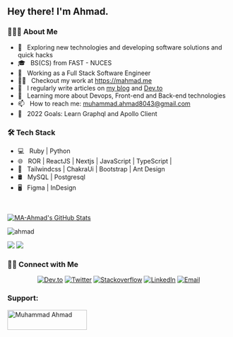 <h2> Hey there! I'm Ahmad.</h2>

<h3> 👨🏻‍💻 About Me </h3>

- 🤔 &nbsp; Exploring new technologies and developing software solutions and quick hacks
- 🎓 &nbsp; BS(CS) from FAST - NUCES
- 💼 &nbsp; Working as a Full Stack Software Engineer
- 👨‍💻 &nbsp; Checkout my work at https://mahmad.me
- 📝 &nbsp; I regularly write articles on [my blog](https://mahmad.me/blog) and [Dev.to](https://dev.to/m_ahmad)
- 🌱 &nbsp; Learning more about Devops, Front-end and Back-end technologies
- 📫 &nbsp; How to reach me: muhammad.ahmad8043@gmail.com
- 🥅 &nbsp; 2022 Goals: Learn Graphql and Apollo Client

<h3>🛠 Tech Stack</h3>

- 💻 &nbsp; Ruby | Python
- 🌐 &nbsp; ROR | ReactJS | Nextjs | JavaScript | TypeScript | 
- 💈 &nbsp; Tailwindcss | ChakraUi | Bootstrap | Ant Design
- 🛢 &nbsp; MySQL | Postgresql
- 🖥 &nbsp; Figma | InDesign


<br/>


[![MA-Ahmad's GitHub Stats](https://github-readme-stats.vercel.app/api?username=MA-Ahmad&show_icons=true)](https://github.com/MA-Ahmad)

<p><img align="center" src="https://github-readme-streak-stats.herokuapp.com/?user=ma-ahmad&" alt="ahmad" /></p>

[![](https://komarev.com/ghpvc/?username=MA-Ahmad&color=blue&label=Profile%20Views)](https://github.com/MA-Ahmad/MA-Ahmad)
[![](https://img.shields.io/github/followers/MA-Ahmad?label=GitHub%20Followers)](https://github.com/MA-Ahmad)

<h3> 🤝🏻 Connect with Me </h3>

<p align="center">
<a href="https://dev.to/m_ahmad"><img alt="Dev.to" src="https://img.shields.io/badge/Dev.to-gray?style=flat-square&logo=dev-to"></a>
<a href="https://twitter.com/muhammad_ahmaad" target="blank"><img alt="Twitter" src="https://img.shields.io/badge/twitter-gray?style=flat-square&logo=twitter"/></a>  
<a href="https://stackoverflow.com/users/12132894/ahmad"><img alt="Stackoverflow" src="https://img.shields.io/badge/Stackoverflow-gray?style=flat-square&logo=stackoverflow"></a>
<a href="https://www.linkedin.com/in/muhammad-ahmad20/"><img alt="LinkedIn" src="https://img.shields.io/badge/LinkedIn-gray?style=flat-square&logo=linkedin"></a>
<a href="mailto:muhammad.ahmad8043@gmail.com"><img alt="Email" src="https://img.shields.io/badge/Email-muhammad.ahmad8043@gmail.com-blue?style=flat-square&logo=gmail"></a>
</p>

<h3 align="left">Support:</h3>
<p><a href="https://www.buymeacoffee.com/m.ahmad"> <img align="left" src="https://cdn.buymeacoffee.com/buttons/v2/default-yellow.png" height="45" width="180" alt="Muhammad Ahmad" /></a></p>
